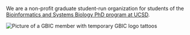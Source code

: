 We are a non-profit graduate student-run organization for students of the [Bioinformatics and Systems Biology PhD program at UCSD](https://bioinformatics.ucsd.edu/). 

![Picture of a GBIC member with temporary GBIC logo tattoos](https://bioinformatics.ucsd.edu/sites/bioinformatics.ucsd.edu/files/assets/images/gbic_temporary_tattoos_2015-09-02_600px.png)
